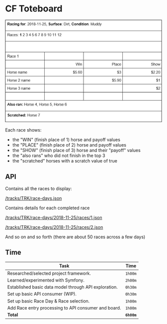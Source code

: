 # CF Toteboard

![toteboard sketch](toteboard-sketch.png)

Each race shows:

- the "WIN" (finish place of 1) horse and payoff values
- the "PLACE" (finish place of 2) horse and payoff values
- the "SHOW" (finish place of 3) horse and their &quot;payoff&quot; values
- the "also rans" who did not finish in the top 3
- the "scratched" horses with a scratch value of true

## API

Contains all the races to display:

[/tracks/TRK/race-days.json](/tracks/TRK/race-days.json)

Contains details for each completed race

[/tracks/TRK/race-days/2018-11-25/races/1.json](/tracks/TRK/race-days/2018-11-25/races/1.json)

[/tracks/TRK/race-days/2018-11-25/races/2.json](/tracks/TRK/race-days/2018-11-25/races/2.json)

And so on and so forth (there are about 50 races across a few days)

## Time

| Task                                                  | Time  |
| ----------------------------------------------------- |:-----:|
| Researched/selected project framework.                |`1h00m`|
| Learned/experimented with Symfony.                    |`2h00m`|
| Established basic data model through API exploration. |`0h30m`|
| Set up basic API consumer (WIP).                      |`0h30m`|
| Set up basic Race Day & Race selection.               |`1h00m`|
| Add Race entry processing to API consumer and board.  |`1h00m`|
| **Total**                                             |**`6h00m`**|
